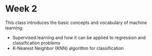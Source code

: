 
# Week 2

This class introduces the basic concepts and vocabulary of machine learning:

* Supervised learning and how it can be applied to regression and classification problems
* K-Nearest Neighbor (KNN) algorithm for classification
